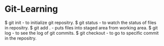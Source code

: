 # Git-Learning
$ git init - to initialize git repositry.
$ git status - to watch the status of files in repositry.
$ git add . - puts files into staged area from working area.
$ git log - to see the log of git commits.
$ git checkout <commit id> - to go to specific commit in the repositry.
